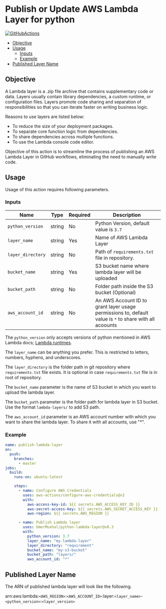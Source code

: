 # Publish or Update AWS Lambda Layer for python

[![GitHubActions](https://img.shields.io/badge/listed%20on-GitHubActions-blue.svg)](https://github.com/marketplace/actions/python-lambda-layer)

- [Objective](#objective)
- [Usage](#usage)
    - [Inputs](#inputs)
    - [Example](#example)
- [Published Layer Name](#published-layer-name)

## Objective

A Lambda layer is a .zip file archive that contains supplementary code or data. Layers usually contain library
dependencies, a custom runtime, or configuration files. Layers promote code sharing and separation of responsibilities
so that you can iterate faster on writing business logic.

Reasons to use layers are listed below:

- To reduce the size of your deployment packages.
- To separate core function logic from dependencies.
- To share dependencies across multiple functions.
- To use the Lambda console code editor.

Objective of this action is to streamline the process of publishing an AWS Lambda Layer in GitHub workflows, eliminating
the need to manually write code.

## Usage

Usage of this action requires following parameters.

### Inputs

| Name              | Type   | Required | Description                                                                                            |
|-------------------|--------|----------|--------------------------------------------------------------------------------------------------------|
| `python_version`  | string | No       | Python Version, default value is `3.7`                                                                 |
| `layer_name`      | string | Yes      | Name of AWS Lambda Layer                                                                               |
| `layer_directory` | string | No       | Path of `requirements.txt` file in repository.                                                         |
| `bucket_name`     | string | Yes      | S3 bucket name where lambda layer will be uploaded                                                     |
| `bucket_path`     | string | No       | Folder path inside the S3 bucket (Optional)                                                            |
| `aws_account_id`  | string | No       | An AWS Account ID to grant layer usage permissions to, default value is `*` to share with all acoounts |

The `python_version` only accepts versions of python mentioned in AWS Lambda
docs; [Lambda runtimes](https://docs.aws.amazon.com/lambda/latest/dg/lambda-runtimes.html).

The `layer_name` can be anything you prefer. This is restricted to letters, numbers, hyphens, and underscores.

The `layer_directory` is the folder path in git repository where `requirements.txt` file exists. It is optional in
case `requirements.txt` file is in root of repository.

The `bucket_name` parameter is the name of S3 bucket in which you want to upload the lambda layer.

The `bucket_path` parameter is the folder path for lambda layer in S3 bucket. Use the format `lambda-layers/` to add S3
path.

The `aws_account_id` parameter is an AWS account number with which you want to share the lambda layer. To share it with
all accounts, use "*".

### Example

```yaml
name: publish-lambda-layer
on:
  push:
    branches:
      - master
jobs:
  build:
    runs-on: ubuntu-latest

    steps:
      - name: Configure AWS Credentials
        uses: aws-actions/configure-aws-credentials@v2
        with:
          aws-access-key-id: ${{ secrets.AWS_ACCESS_KEY_ID }}
          aws-secret-access-key: ${{ secrets.AWS_SECRET_ACCESS_KEY }}
          aws-region: ${{ secrets.AWS_REGION }}

      - name: Publish Lambda layer
        uses: UmerMuxhal/python-lambda-layer@v0.3
        with:
          python_version: 3.7
          layer_name: "my-lambda-layer"
          layer_directory: "requirement"
          bucket_name: "my-s3-bucket"
          bucket_path: "layers/"
          aws_account_id: "*"
```

## Published Layer Name

The ARN of published lambda layer will look like the following.

arn:aws:lambda:`<AWS_REGION>`:`<AWS_ACCOUNT_ID>`:layer:`<layer_name>`-`<python_version>`:`<layer_version>`

